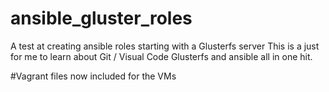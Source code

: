 # ansible_gluster_roles
A test at creating ansible roles starting with a Glusterfs server
  This is a just for me to learn about Git  / Visual Code Glusterfs and ansible all in one hit.

#Vagrant files now included for the VMs
